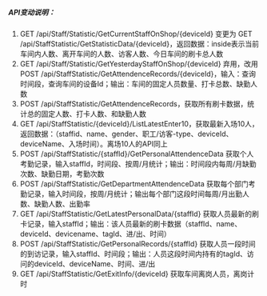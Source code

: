##### API变动说明：

1. GET  /api/Staff/Statistic/GetCurrentStaffOnShop/{deviceId} 变更为 GET   /api/StaffStatistic/GetStatisticData/{deviceId}，返回数据：inside表示当前车间内人数、离开车间的人数、访客人数、今日车间的刷卡总人数
2. GET  /api/Staff/Statistic/GetYesterdayStaffOnShop/{deviceId} 弃用，改用 POST   /api/StaffStatistic/GetAttendenceRecords/{deviceId}，输入：查询时间段，查询车间的设备Id；输出：车间的固定人员数量、打卡总数、缺勤人数
3. POST   /api/StaffStatistic/GetAttendenceRecords，获取所有刷卡数据，统计总的固定人数、打卡人数、和缺勤人数
4. GET    /api/StaffStatistic/{deviceId}/ListLatestEnter10，获取最新入场10人，返回数据：（staffid、name、gender、职工/访客-type、deviceId、deviceName、入场时间）。离场10人的API同上
5. POST    /api/StaffStatistic/{staffId}/GetPersonalAttendenceData  获取个人考勤记录，输入staffId，时间段、按周/月统计；输出：时间段内每周/月缺勤次数、缺勤日期，考勤次数
6. POST    /api/StaffStatistic/GetDepartmentAttendenceData   获取每个部门考勤记录，输入时间段，按周/月统计；输出每个部门这段时间每周/月出勤人数、缺勤人数、出勤率
7. GET    /api/StaffStatistic/GetLatestPersonalData/{staffId}    获取人员最新的刷卡记录，输入staffId；输出：该人员最新的刷卡数据（staffId、name、deviceId、devicename、tagId、进/出、时间）
8. POST    /api/StaffStatistic/GetPersonalRecords/{staffId}   获取人员一段时间的到访记录，输入staffId、时间段；输出：人员这段时间内持有的tagId、访问的deviceId、deviceName、时间、进/出
9. GET    /api/StaffStatistic/GetExitInfo/{deviceId}   获取车间离岗人员，离岗计时